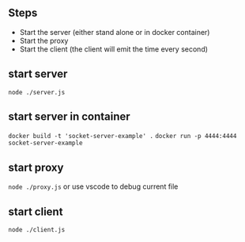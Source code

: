## Steps
- Start the server (either stand alone or in docker container)
- Start the proxy
- Start the client (the client will emit the time every second)
## start server
`node ./server.js`
## start server in container
`docker build -t 'socket-server-example' .`
`docker run -p 4444:4444 socket-server-example`

## start proxy
`node ./proxy.js` or use vscode to debug current file

## start client
`node ./client.js`



